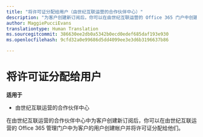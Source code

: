 ```yaml
---
title: "将许可证分配给用户（由世纪互联运营的合作伙伴中心）"
description: "为客户创建新订阅后，你可以在由世纪互联运营的 Office 365 门户中创建用户帐户并将许可证分配给特定用户。"
author: MaggiePucciEvans
translationtype: Human Translation
ms.sourcegitcommit: 386630ee2db0a5342b0ecd0edef685daf193e930
ms.openlocfilehash: 9cfd32a0e99686d5dd4099ee3e3d6b3196637b86

---
```


# 将许可证分配给用户

**适用于**

-   由世纪互联运营的合作伙伴中心


在由世纪互联运营的合作伙伴中心中为客户创建新订阅后，你可以在由世纪互联运营的 Office 365 管理门户中为客户的用户创建帐户并将许可证分配给他们。 




<!--HONumber=Oct16_HO1-->


